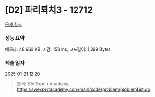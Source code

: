 # [D2] 파리퇴치3 - 12712 

[문제 링크](https://swexpertacademy.com/main/code/problem/problemDetail.do?contestProbId=AXuARWAqDkQDFARa) 

### 성능 요약

메모리: 48,960 KB, 시간: 158 ms, 코드길이: 1,299 Bytes

### 제출 일자

2025-01-21 12:20



> 출처: SW Expert Academy, https://swexpertacademy.com/main/code/problem/problemList.do